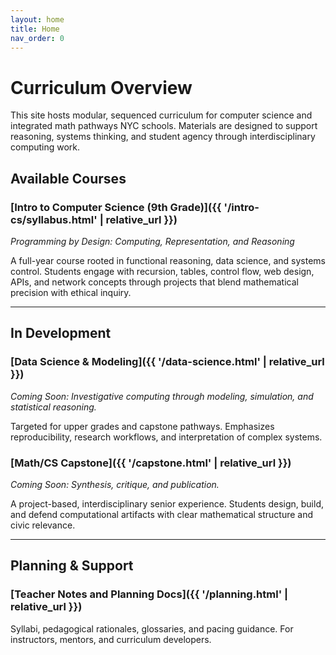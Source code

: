 ```yaml
---
layout: home
title: Home
nav_order: 0
---
```


# Curriculum Overview

This site hosts modular, sequenced curriculum for computer science and integrated math pathways NYC schools. Materials are designed to support reasoning, systems thinking, and student agency through interdisciplinary computing work.

## Available Courses

### [Intro to Computer Science (9th Grade)]({{ '/intro-cs/syllabus.html' | relative_url }})
*Programming by Design: Computing, Representation, and Reasoning*

A full-year course rooted in functional reasoning, data science, and systems control. Students engage with recursion, tables, control flow, web design, APIs, and network concepts through projects that blend mathematical precision with ethical inquiry.

---

## In Development

### [Data Science & Modeling]({{ '/data-science.html' | relative_url }})
*Coming Soon: Investigative computing through modeling, simulation, and statistical reasoning.*

Targeted for upper grades and capstone pathways. Emphasizes reproducibility, research workflows, and interpretation of complex systems.

### [Math/CS Capstone]({{ '/capstone.html' | relative_url }})
*Coming Soon: Synthesis, critique, and publication.*

A project-based, interdisciplinary senior experience. Students design, build, and defend computational artifacts with clear mathematical structure and civic relevance.

---

## Planning & Support

### [Teacher Notes and Planning Docs]({{ '/planning.html' | relative_url }})
Syllabi, pedagogical rationales, glossaries, and pacing guidance. For instructors, mentors, and curriculum developers.

